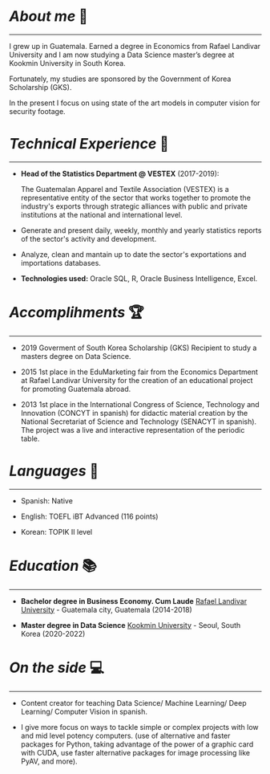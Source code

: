 
# _About me_ 👦
--------------------------------

I grew up in Guatemala. Earned a degree in Economics from Rafael Landivar University and I am now studying a Data Science master’s degree at Kookmin University in South Korea. 

Fortunately, my studies are sponsored by the Government of Korea Scholarship (GKS).

In the present I focus on using state of the art models in computer vision for security footage. 


# _Technical Experience_ 💼
--------------------------------

* **Head of the Statistics Department @ VESTEX** (2017-2019):

   The Guatemalan Apparel and Textile Association (VESTEX) is a representative entity of the sector that works together to promote the industry's exports through strategic     alliances with public and private institutions at the national and international level. 
   
 - Generate and present daily, weekly, monthly and yearly statistics reports of the sector's activity and development. 
 
 - Analyze, clean and mantain up to date the sector's exportations and importations databases. 
 
 - **Technologies used:** Oracle SQL, R, Oracle Business Intelligence, Excel. 


# _Accomplihments_ 🏆
--------------------------------

* 2019 Goverment of South Korea Scholarship (GKS) Recipient to study a masters degree on Data Science.
 
* 2015 1st place in the EduMarketing fair from the Economics Department at Rafael Landivar University for the creation of an educational project for promoting Guatemala abroad.

* 2013 1st place in the International Congress of Science, Technology and Innovation (CONCYT in spanish) for didactic material creation by the National Secretariat of Science and Technology (SENACYT in spanish). The project was a live and interactive representation of the periodic table. 


# _Languages_ 💬
--------------------------------

* Spanish: Native

* English: TOEFL iBT Advanced (116 points) 

* Korean: TOPIK II level 


# _Education_ 📚 
--------------------------------

* **Bachelor degree in Business Economy. Cum Laude**
 [Rafael Landivar University](https://principal.url.edu.gt/) - Guatemala city, Guatemala (2014-2018)

* **Master degree in Data Science**
[Kookmin University](https://english.kookmin.ac.kr/) - Seoul, South Korea (2020-2022)

# _On the side_ 💻
--------------------------------

* Content creator for teaching Data Science/ Machine Learning/ Deep Learning/ Computer Vision in spanish. 

* I give more focus on ways to tackle simple or complex projects with low and mid level potency computers. (use of alternative and faster packages for Python, taking advantage of the power of a graphic card with CUDA, use faster alternative packages for image processing like PyAV, and more). 



